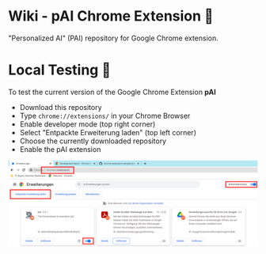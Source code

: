 # Wiki - pAI Chrome Extension :space_invader:

"Personalized AI" (PAI) repository for Google Chrome extension.

# Local Testing :microscope:

To test the current version of the Google Chrome Extension **pAI**

* Download this repository
* Type `chrome://extensions/` in your Chrome Browser
* Enable developer mode (top right corner)
* Select "Entpackte Erweiterung laden" (top left corner)
* Choose the currently downloaded repository
* Enable the pAI extension

![](res/HowTo.png)
